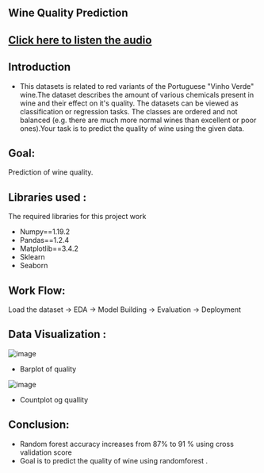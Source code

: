 ## Wine Quality Prediction
## [Click here to listen the audio](https://drive.google.com/file/d/1WBTRgkmfbxWPUXVDGL586LL9q9rbt80p/view?usp=sharing)
## Introduction
- This datasets is related to red variants of the Portuguese "Vinho Verde" wine.The dataset describes the amount of various chemicals present in wine and their effect on it's quality. The datasets can be viewed as classification or regression tasks. The classes are ordered and not balanced (e.g. there are much more normal wines than excellent or poor ones).Your task is to predict the quality of wine using the given data.

## Goal:
Prediction of wine quality.

## Libraries used :
The required libraries for this project work
- Numpy==1.19.2
- Pandas==1.2.4
- Matplotlib==3.4.2
- Sklearn
- Seaborn

## Work Flow:
Load the dataset -> EDA -> Model Building -> Evaluation -> Deployment

## Data Visualization :
![image](https://user-images.githubusercontent.com/79050917/143765032-64980114-2a0d-4813-8e6b-659b7c0eb904.png)
- Barplot of quality

![image](https://user-images.githubusercontent.com/79050917/143765062-136d78d2-fb4d-4c22-96eb-f0b5d71c986f.png)
- Countplot og quallity



## Conclusion:
- Random forest accuracy increases from 87% to 91 % using cross validation score
- Goal is to predict the quality of wine using randomforest .






